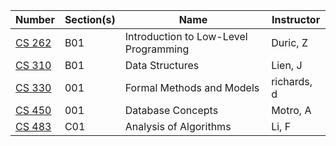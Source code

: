 | **Number** | **Section(s)** | **Name** | **Instructor** |
|------------|----------------|----------|----------------|
| [CS 262](../pdf_html/Summer2018/CS_262DuricZ.html) | B01 | Introduction to Low-Level Programming | Duric, Z |
| [CS 310](../pdf_html/Summer2018/CS_310LienJB01.html) | B01 | Data Structures | Lien, J |
| [CS 330](../pdf_html/Summer2018/cs330richardsd.html) | 001 | Formal Methods and Models | richards, d |
| [CS 450](../pdf_html/Summer2018/CS_450MotroA.html) | 001 | Database Concepts | Motro, A |
| [CS 483](../pdf_html/Summer2018/CS_483LiF.pdf) | C01 | Analysis of Algorithms | Li, F |
